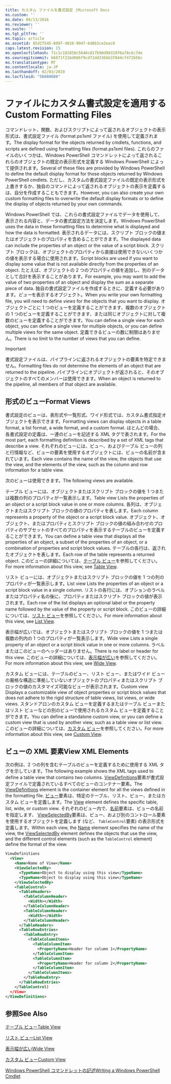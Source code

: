 ```yaml
---
title: カスタム ファイルを書式設定 |Microsoft Docs
ms.custom: ''
ms.date: 09/13/2016
ms.reviewer: ''
ms.suite: ''
ms.tgt_pltfrm: ''
ms.topic: article
ms.assetid: 85d27545-8097-4010-9947-6d8b3ce2eac0
caps.latest.revision: 15
ms.openlocfilehash: 71c1c181058c5646c817b90d9832976a78c6c7de
ms.sourcegitcommit: b6871f21bd666f9cd71dd336bb3f844cf472b56c
ms.translationtype: MT
ms.contentlocale: ja-JP
ms.lasthandoff: 02/03/2019
ms.locfileid: "56860608"
---
```

# <a name="custom-formatting-files"></a><span data-ttu-id="165aa-102">ファイルにカスタム書式設定を適用する</span><span class="sxs-lookup"><span data-stu-id="165aa-102">Custom Formatting Files</span></span>

<span data-ttu-id="165aa-103">コマンドレット、関数、およびスクリプトによって返されるオブジェクトの表示形式は、書式設定ファイル (format.ps1xml ファイル) を使用して定義されます。</span><span class="sxs-lookup"><span data-stu-id="165aa-103">The display format for the objects returned by cmdlets, functions, and scripts are defined using formatting files (format.ps1xml files).</span></span> <span data-ttu-id="165aa-104">これらのファイルのいくつかは、Windows PowerShell コマンドレットによって返されるこれらのオブジェクトの既定の表示形式を定義する Windows PowerShell によって提供されます。</span><span class="sxs-lookup"><span data-stu-id="165aa-104">Several of these files are provided by Windows PowerShell to define the default display format for those objects returned by Windows PowerShell cmdlets.</span></span> <span data-ttu-id="165aa-105">ただし、カスタムの書式設定ファイルの既定の表示形式を上書きするか、独自のコマンドによって返されるオブジェクトの表示を定義するは、自分を作成することもできます。</span><span class="sxs-lookup"><span data-stu-id="165aa-105">However, you can also create your own custom formatting files to overwrite the default display formats or to define the display of objects returned by your own commands.</span></span>

<span data-ttu-id="165aa-106">Windows PowerShell では、これらの書式設定ファイルでデータを使用して、表示される内容と、データの書式設定方法を決定します。</span><span class="sxs-lookup"><span data-stu-id="165aa-106">Windows PowerShell uses the data in these formatting files to determine what is displayed and how the data is formatted.</span></span> <span data-ttu-id="165aa-107">表示されるデータには、スクリプト ブロックの値またはオブジェクトのプロパティを含めることができます。</span><span class="sxs-lookup"><span data-stu-id="165aa-107">The displayed data can include the properties of an object or the value of a script block.</span></span>  <span data-ttu-id="165aa-108">スクリプト ブロックは、オブジェクトのプロパティから直接は使用できないいくつかの値を表示する場合に使用されます。</span><span class="sxs-lookup"><span data-stu-id="165aa-108">Script blocks are used if you want to display some value that is not available directly from the properties of an object.</span></span> <span data-ttu-id="165aa-109">たとえば、オブジェクトの 2 つのプロパティの値を追加し、別のデータとして合計を表示することがあります。</span><span class="sxs-lookup"><span data-stu-id="165aa-109">For example, you may want to add the value of two properties of an object and display the sum as a separate piece of data.</span></span> <span data-ttu-id="165aa-110">独自の書式設定ファイルを作成するときに、定義する必要があります。*ビュー*を表示するオブジェクト。</span><span class="sxs-lookup"><span data-stu-id="165aa-110">When you write your own formatting file, you will need to define *views* for the objects that you want to display.</span></span> <span data-ttu-id="165aa-111">オブジェクトごとに 1 つのビューを定義することができます、複数のオブジェクトの 1 つのビューを定義することができます、または同じオブジェクトに対して複数のビューを定義することができます。</span><span class="sxs-lookup"><span data-stu-id="165aa-111">You can define a single view for each object, you can define a single view for multiple objects, or you can define multiple views for the same object.</span></span> <span data-ttu-id="165aa-112">定義できるビューの数に制限はありません。</span><span class="sxs-lookup"><span data-stu-id="165aa-112">There is no limit to the number of views that you can define.</span></span>

> [!IMPORTANT]
> <span data-ttu-id="165aa-113">書式設定ファイルは、パイプラインに返されるオブジェクトの要素を特定できません。</span><span class="sxs-lookup"><span data-stu-id="165aa-113">Formatting files do not determine the elements of an object that are returned to the pipeline.</span></span> <span data-ttu-id="165aa-114">パイプラインにオブジェクトが返されると、そのオブジェクトのすべてのメンバーは使用できます。</span><span class="sxs-lookup"><span data-stu-id="165aa-114">When an object is returned to the pipeline, all members of that object are available.</span></span>

## <a name="format-views"></a><span data-ttu-id="165aa-115">形式のビュー</span><span class="sxs-lookup"><span data-stu-id="165aa-115">Format Views</span></span>

<span data-ttu-id="165aa-116">書式設定のビューは、表形式や一覧形式、ワイド形式では、カスタム書式指定オブジェクトを表示できます。</span><span class="sxs-lookup"><span data-stu-id="165aa-116">Formatting views can display objects in a table format, a list format, a wide format, and a custom format.</span></span> <span data-ttu-id="165aa-117">ほとんどの場合、各書式設定の定義は、一連のビューを記述する XML タグで表されます。</span><span class="sxs-lookup"><span data-stu-id="165aa-117">For the most part, each formatting definition is described by a set of XML tags that describe a view.</span></span> <span data-ttu-id="165aa-118">それぞれのビューには、ビュー、およびテーブル ビューの列と行情報など、ビューの要素を使用するオブジェクトには、ビューの名前が含まれています。</span><span class="sxs-lookup"><span data-stu-id="165aa-118">Each view contains the name of the view, the objects that use the view, and the elements of the view, such as the column and row information for a table view.</span></span>

<span data-ttu-id="165aa-119">次のビューは使用できます。</span><span class="sxs-lookup"><span data-stu-id="165aa-119">The following views are available.</span></span>

<span data-ttu-id="165aa-120">テーブル ビューには、オブジェクトまたはスクリプト ブロックの値を 1 つまたは複数の列のプロパティが一覧表示します。</span><span class="sxs-lookup"><span data-stu-id="165aa-120">Table view Lists the properties of an object or a script block value in one or more columns.</span></span> <span data-ttu-id="165aa-121">各列は、オブジェクトまたはスクリプト ブロックの値のプロパティを表します。</span><span class="sxs-lookup"><span data-stu-id="165aa-121">Each column represents a property of the object or a script block value.</span></span> <span data-ttu-id="165aa-122">オブジェクト、オブジェクト、またはプロパティとスクリプト ブロックの値の組み合わせのプロパティのサブセットのすべてのプロパティを表示するテーブルのビューを定義することができます。</span><span class="sxs-lookup"><span data-stu-id="165aa-122">You can define a table view that displays all the properties of an object, a subset of the properties of an object, or a combination of properties and script block values.</span></span> <span data-ttu-id="165aa-123">テーブルの各行は、返されたオブジェクトを表します。</span><span class="sxs-lookup"><span data-stu-id="165aa-123">Each row of the table represents a returned object.</span></span> <span data-ttu-id="165aa-124">このビューの詳細については、[テーブル ビュー](../format/creating-a-table-view.md)を参照してください。</span><span class="sxs-lookup"><span data-stu-id="165aa-124">For more information about this view, see [Table View](../format/creating-a-table-view.md).</span></span>

<span data-ttu-id="165aa-125">リスト ビューには、オブジェクトまたはスクリプト ブロックの値を 1 つの列のプロパティが一覧表示します。</span><span class="sxs-lookup"><span data-stu-id="165aa-125">List view Lists the properties of an object or a script block value in a single column.</span></span> <span data-ttu-id="165aa-126">リストの各行には、オプションのラベルまたはプロパティ名の後に、プロパティまたはスクリプト ブロックの値が表示されます。</span><span class="sxs-lookup"><span data-stu-id="165aa-126">Each row of the list displays an optional label or the property name followed by the value of the property or script block.</span></span> <span data-ttu-id="165aa-127">このビューの詳細については、[リスト ビュー](../format/creating-a-list-view.md)を参照してください。</span><span class="sxs-lookup"><span data-stu-id="165aa-127">For more information about this view, see [List View](../format/creating-a-list-view.md).</span></span>

<span data-ttu-id="165aa-128">表示幅が広いでは、オブジェクトまたはスクリプト ブロックの値を 1 つまたは複数の列内の 1 つのプロパティが一覧表示します。</span><span class="sxs-lookup"><span data-stu-id="165aa-128">Wide view Lists a single property of an object or a script block value in one or more columns.</span></span> <span data-ttu-id="165aa-129">ラベルまたはこのビューのヘッダーはありません。</span><span class="sxs-lookup"><span data-stu-id="165aa-129">There is no label or header for this view.</span></span> <span data-ttu-id="165aa-130">このビューの詳細については、[表示幅が広い](../format/creating-a-wide-view.md)を参照してください。</span><span class="sxs-lookup"><span data-stu-id="165aa-130">For more information about this view, see [Wide View](../format/creating-a-wide-view.md).</span></span>

<span data-ttu-id="165aa-131">カスタム ビューには、テーブルのビュー、リスト ビュー、またはワイド ビューの厳格な構造に準拠していないオブジェクトのプロパティまたはスクリプト ブロックの値のカスタマイズ可能なビューが表示されます。</span><span class="sxs-lookup"><span data-stu-id="165aa-131">Custom view Displays a customizable view of object properties or script block values that does not adhere to the rigid structure of table views, list views, or wide views.</span></span> <span data-ttu-id="165aa-132">スタンドアロンのカスタム ビューを定義するまたはテーブル ビューまたはリスト ビューなどの別のビューで使用されるカスタム ビューを定義することができます。</span><span class="sxs-lookup"><span data-stu-id="165aa-132">You can define a standalone custom view, or you can define a custom view that is used by another view, such as a table view or list view.</span></span> <span data-ttu-id="165aa-133">このビューの詳細については、[カスタム ビュー](../format/creating-custom-controls.md)を参照してください。</span><span class="sxs-lookup"><span data-stu-id="165aa-133">For more information about this view, see [Custom View](../format/creating-custom-controls.md).</span></span>

## <a name="view-xml-elements"></a><span data-ttu-id="165aa-134">ビューの XML 要素</span><span class="sxs-lookup"><span data-stu-id="165aa-134">View XML Elements</span></span>

<span data-ttu-id="165aa-135">次の例は、2 つの列を含むテーブルのビューを定義するために使用する XML タグを示しています。</span><span class="sxs-lookup"><span data-stu-id="165aa-135">The following example shows the XML tags used to define a table view that contains two columns.</span></span> <span data-ttu-id="165aa-136">[ViewDefinitions](../format/viewdefinitions-element-format.md)要素が書式設定ファイルで定義されているすべてのビューのコンテナー要素。</span><span class="sxs-lookup"><span data-stu-id="165aa-136">The [ViewDefinitions](../format/viewdefinitions-element-format.md) element is the container element for all the views defined in the formatting file.</span></span> <span data-ttu-id="165aa-137">[ビュー](../format/view-element-format.md)要素は、特定のテーブル、リスト、ビュー、またはカスタム ビューを定義します。</span><span class="sxs-lookup"><span data-stu-id="165aa-137">The [View](../format/view-element-format.md) element defines the specific table, list, wide, or custom view.</span></span> <span data-ttu-id="165aa-138">それぞれのビュー内で、[名前](../format/name-element-for-view-format.md)要素は、ビューの名前を指定します、 [ViewSelectedBy](../format/viewselectedby-element-format.md)要素は、ビュー、および別のコントロール要素を使用するオブジェクトを定義します (など、 `TableControl`要素) の表示形式を定義します。</span><span class="sxs-lookup"><span data-stu-id="165aa-138">Within each view, the [Name](../format/name-element-for-view-format.md) element specifies the name of the view, the [ViewSelectedBy](../format/viewselectedby-element-format.md) element defines the objects that use the view, and the different control elements (such as the `TableControl` element) define the format of the view.</span></span>

```xml
ViewDefinitions
  <View>
    <Name>Name of View</Name>
    <ViewSelectedBy>
      <TypeName>Object to display using this view</TypeName>
      <TypeName>Object to display using this view</TypeName>
    </ViewSelectedBy>
    <TableControl>
      <TableHeaders>
        <TableColumnHeader>
          <Width></Width>
        </TableColumnHeader>
        <TableColumnHeader>
          <Width></Width>
        </TableColumnHeader>
      </TableHeaders>
      <TableRowEntries>
        <TableRowEntry>
          <TableColumnItems>
            <TableColumnItem>
              <PropertyName>Header for column 1</PropertyName>
            </TableColumnItem>
            <TableColumnItem>
              <PropertyName>Header for column 2</PropertyName>
            </TableColumnItem>
          </TableColumnItems>
        </TableRowEntry>
      </TableRowEntries>
    </TableControl)
  </View>
</ViewDefinitions>

```

## <a name="see-also"></a><span data-ttu-id="165aa-139">参照</span><span class="sxs-lookup"><span data-stu-id="165aa-139">See Also</span></span>

[<span data-ttu-id="165aa-140">テーブル ビュー</span><span class="sxs-lookup"><span data-stu-id="165aa-140">Table View</span></span>](../format/creating-a-table-view.md)

[<span data-ttu-id="165aa-141">リスト ビュー</span><span class="sxs-lookup"><span data-stu-id="165aa-141">List View</span></span>](../format/creating-a-list-view.md)

[<span data-ttu-id="165aa-142">表示幅が広い</span><span class="sxs-lookup"><span data-stu-id="165aa-142">Wide View</span></span>](../format/creating-a-wide-view.md)

[<span data-ttu-id="165aa-143">カスタム ビュー</span><span class="sxs-lookup"><span data-stu-id="165aa-143">Custom View</span></span>](../format/creating-custom-controls.md)

[<span data-ttu-id="165aa-144">Windows PowerShell コマンドレットの記述</span><span class="sxs-lookup"><span data-stu-id="165aa-144">Writing a Windows PowerShell Cmdlet</span></span>](./writing-a-windows-powershell-cmdlet.md)
